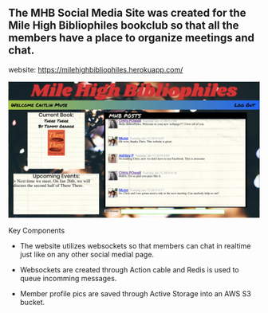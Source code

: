 ## The MHB Social Media Site was created for the Mile High Bibliophiles bookclub so that all the members have a place to organize meetings and chat.

website: https://milehighbibliophiles.herokuapp.com/

![Alt text](./app/assets/images/hg.png?raw=true)

Key Components

  * The website utilizes websockets so that members can chat in realtime just like on any other social medial page.

  * Websockets are created through Action cable and Redis is used to queue incomming messages.

  * Member profile pics are saved through Active Storage into an AWS S3 bucket.

